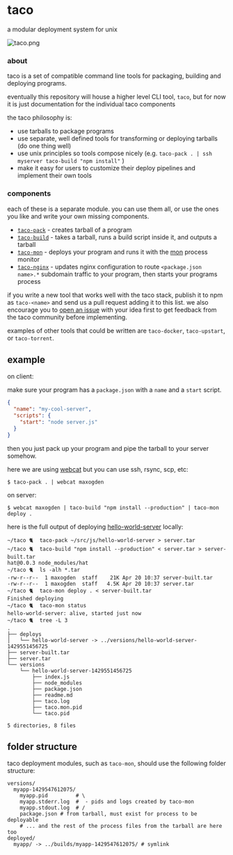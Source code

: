 # taco

a modular deployment system for unix

![taco.png](taco.png)

### about

taco is a set of compatible command line tools for packaging, building and deploying programs.

eventually this repository will house a higher level CLI tool, `taco`, but for now it is just documentation for the individual taco components

the taco philosophy is:

- use tarballs to package programs
- use separate, well defined tools for transforming or deploying tarballs (do one thing well)
- use unix principles so tools compose nicely (e.g. `taco-pack . | ssh myserver taco-build "npm install"` )
- make it easy for users to customize their deploy pipelines and implement their own tools

### components

each of these is a separate module. you can use them all, or use the ones you like and write your own missing components.

- [`taco-pack`](https://npmjs.org/taco-pack) - creates tarball of a program
- [`taco-build`](https://npmjs.org/taco-build) - takes a tarball, runs a build script inside it, and outputs a tarball
- [`taco-mon`](https://npmjs.org/taco-mon) - deploys your program and runs it with the [mon](https://github.com/tj/mon) process monitor
- [`taco-nginx`](https://npmjs.org/taco-nginx) - updates nginx configuration to route `<package.json name>.*` subdomain traffic to your program, then starts your programs process

if you write a new tool that works well with the taco stack, publish it to npm as `taco-<name>` and send us a pull request adding it to this list. we also encourage you to [open an issue](https://github.com/maxogden/taco/issues) with your idea first to get feedback from the taco community before implementing.

examples of other tools that could be written are `taco-docker`, `taco-upstart`, or `taco-torrent`. 

## example

on client:

make sure your program has a `package.json` with a `name` and a `start` script.

```json
{
  "name": "my-cool-server",
  "scripts": {
    "start": "node server.js"
  }
}
```

then you just pack up your program and pipe the tarball to your server somehow.

here we are using [webcat](http://npmjs.org/webcat) but you can use ssh, rsync, scp, etc:

```
$ taco-pack . | webcat maxogden
```

on server:

```
$ webcat maxogden | taco-build "npm install --production" | taco-mon deploy .
```

here is the full output of deploying [hello-world-server](https://github.com/maxogden/hello-world-server) locally:

```
~/taco 🐈  taco-pack ~/src/js/hello-world-server > server.tar
~/taco 🐈  taco-build "npm install --production" < server.tar > server-built.tar
hat@0.0.3 node_modules/hat
~/taco 🐈  ls -alh *.tar
-rw-r--r--  1 maxogden  staff    21K Apr 20 10:37 server-built.tar
-rw-r--r--  1 maxogden  staff   4.5K Apr 20 10:37 server.tar
~/taco 🐈  taco-mon deploy . < server-built.tar
Finished deploying
~/taco 🐈  taco-mon status
hello-world-server: alive, started just now
~/taco 🐈  tree -L 3
.
├── deploys
│   └── hello-world-server -> ../versions/hello-world-server-1429551456725
├── server-built.tar
├── server.tar
└── versions
    └── hello-world-server-1429551456725
        ├── index.js
        ├── node_modules
        ├── package.json
        ├── readme.md
        ├── taco.log
        ├── taco.mon.pid
        └── taco.pid

5 directories, 8 files
```

## folder structure

taco deployment modules, such as `taco-mon`, should use the following folder structure:

```
versions/
  myapp-1429547612075/
    myapp.pid         # \
    myapp.stderr.log  #  - pids and logs created by taco-mon
    myapp.stdout.log  # /
    package.json # from tarball, must exist for process to be deployable
    # ... and the rest of the process files from the tarball are here too
deployed/
  myapp/ -> ../builds/myapp-1429547612075/ # symlink
```

